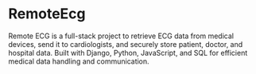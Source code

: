 # RemoteEcg
Remote ECG is a full-stack project to retrieve ECG data from medical devices, send it to cardiologists, and securely store patient, doctor, and hospital data. Built with Django, Python, JavaScript, and SQL for efficient medical data handling and communication.
